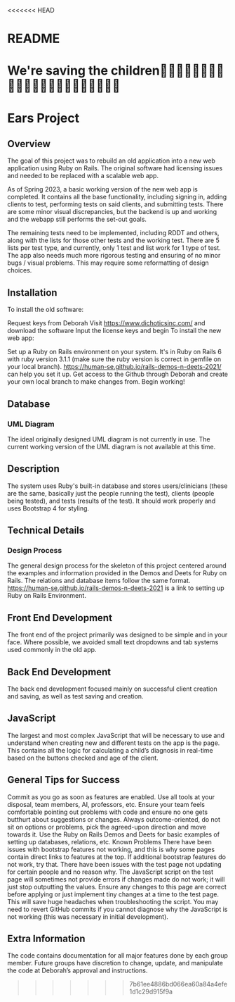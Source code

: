 <<<<<<< HEAD
# README

We're saving the children🤣🤣🤣🤣🤣🤣🤣🤣🥸🥸🥸🥸🤓🤓🤓🤓😎😎😎😎🤣🤣
=======
# Ears Project
## Overview
The goal of this project was to rebuild an old application into a new web application using Ruby on Rails. The original software had licensing issues and needed to be replaced with a scalable web app.

As of Spring 2023, a basic working version of the new web app is completed. It contains all the base functionality, including signing in, adding clients to test, performing tests on said clients, and submitting tests. There are some minor visual discrepancies, but the backend is up and working and the webapp still performs the set-out goals.

The remaining tests need to be implemented, including RDDT and others, along with the lists for those other tests and the working test. There are 5 lists per test type, and currently, only 1 test and list work for 1 type of test. The app also needs much more rigorous testing and ensuring of no minor bugs / visual problems. This may require some reformatting of design choices.

## Installation
To install the old software:

Request keys from Deborah
Visit https://www.dichoticsinc.com/ and download the software
Input the license keys and begin
To install the new web app:

Set up a Ruby on Rails environment on your system. It's in Ruby on Rails 6 with ruby version 3.1.1 (make sure the ruby version is correct in gemfile on your local branch).
https://human-se.github.io/rails-demos-n-deets-2021/ can help you set it up.
Get access to the Github through Deborah and create your own local branch to make changes from.
Begin working!
## Database
### UML Diagram
The ideal originally designed UML diagram is not currently in use. The current working version of the UML diagram is not available at this time.

## Description
The system uses Ruby's built-in database and stores users/clinicians (these are the same, basically just the people running the test), clients (people being tested), and tests (results of the test). It should work properly and uses Bootstrap 4 for styling.

## Technical Details
### Design Process
The general design process for the skeleton of this project centered around the examples and information provided in the Demos and Deets for Ruby on Rails. The relations and database items follow the same format. https://human-se.github.io/rails-demos-n-deets-2021 is a link to setting up Ruby on Rails Environment.

## Front End Development
The front end of the project primarily was designed to be simple and in your face. Where possible, we avoided small text dropdowns and tab systems used commonly in the old app.

## Back End Development
The back end development focused mainly on successful client creation and saving, as well as test saving and creation.

## JavaScript
The largest and most complex JavaScript that will be necessary to use and understand when creating new and different tests on the app is the page. This contains all the logic for calculating a child’s diagnosis in real-time based on the buttons checked and age of the client.

## General Tips for Success
Commit as you go as soon as features are enabled.
Use all tools at your disposal, team members, AI, professors, etc.
Ensure your team feels comfortable pointing out problems with code and ensure no one gets butthurt about suggestions or changes.
Always outcome-oriented, do not sit on options or problems, pick the agreed-upon direction and move towards it.
Use the Ruby on Rails Demos and Deets for basic examples of setting up databases, relations, etc.
Known Problems
There have been issues with bootstrap features not working, and this is why some pages contain direct links to features at the top. If additional bootstrap features do not work, try that. There have been issues with the test page not updating for certain people and no reason why. The JavaScript script on the test page will sometimes not provide errors if changes made do not work; it will just stop outputting the values. Ensure any changes to this page are correct before applying or just implement tiny changes at a time to the test page. This will save huge headaches when troubleshooting the script. You may need to revert GitHub commits if you cannot diagnose why the JavaScript is not working (this was necessary in initial development).




## Extra Information
The code contains documentation for all major features done by each group member. Future groups have discretion to change, update, and manipulate the code at Deborah’s approval and instructions.






>>>>>>> 7b61ee4886bd066ea60a84a4efe1d1c29d915f9a
